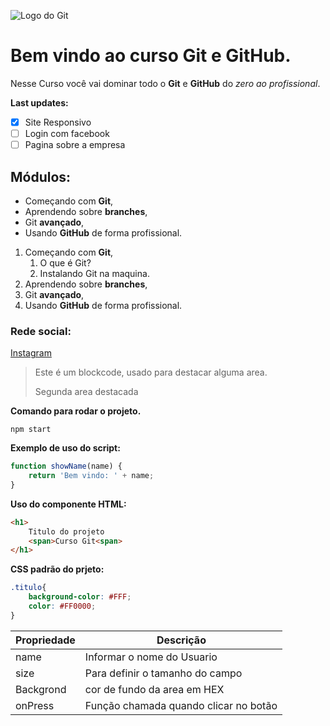 ![Logo do Git](https://sujeitoprogramador.com/wp-content/uploads/2021/04/gitimage.png)

# Bem vindo ao curso Git e GitHub.
Nesse Curso você vai dominar todo o **Git** e **GitHub** do _zero ao profissional_.

**Last updates:**
- [x] Site Responsivo
- [ ] Login com facebook
- [ ] Pagina sobre a empresa

## Módulos:
* Começando com **Git**,
* Aprendendo sobre **branches**,
* Git **avançado**,
* Usando **GitHub** de forma profissional.

1. Começando com **Git**,
    1. O que é Git?
    2. Instalando Git na maquina.
2. Aprendendo sobre **branches**,
3. Git **avançado**,
4. Usando **GitHub** de forma profissional.
### Rede social:
[Instagram](https://instagram.com/leo_lonque)

>Este é um blockcode, usado para destacar alguma area.
>
>Segunda area destacada

**Comando para rodar o projeto.**
```
npm start
```
**Exemplo de uso do script:**
```js
function showName(name) {
    return 'Bem vindo: ' + name;
}
```

**Uso do componente HTML:**
```html
<h1>
    Titulo do projeto
    <span>Curso Git<span>
</h1>
```

**CSS padrão do prjeto:**
```css
.titulo{
    background-color: #FFF;
    color: #FF0000;
}
```

Propriedade | Descrição
----------- | ---------
name | Informar o nome do Usuario
size | Para definir o tamanho do campo
Backgrond | cor de fundo da area em HEX
onPress | Função chamada quando clicar no botão